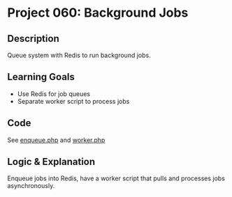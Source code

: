 # Project 060: Background Jobs

## Description
Queue system with Redis to run background jobs.

## Learning Goals
- Use Redis for job queues
- Separate worker script to process jobs

## Code
See [enqueue.php](enqueue.php) and [worker.php](worker.php)

## Logic & Explanation
Enqueue jobs into Redis, have a worker script that pulls and processes jobs asynchronously.
